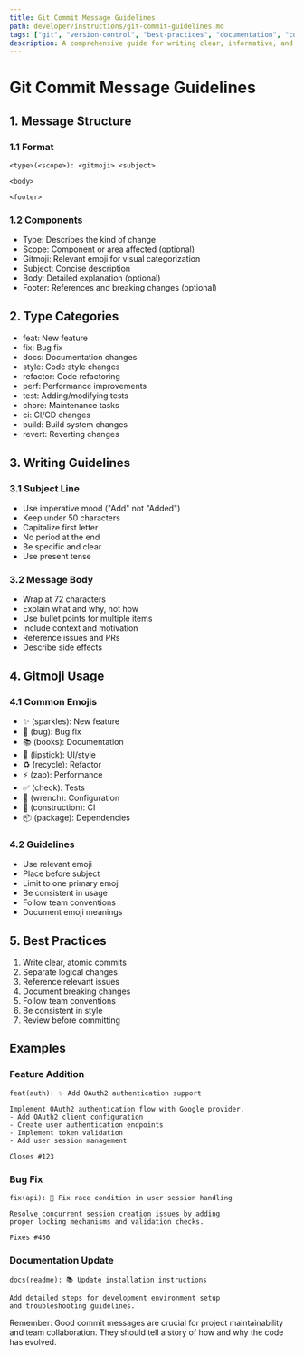 ```yaml
---
title: Git Commit Message Guidelines
path: developer/instructions/git-commit-guidelines.md
tags: ["git", "version-control", "best-practices", "documentation", "collaboration"]
description: A comprehensive guide for writing clear, informative, and standardized git commit messages
---
```


# Git Commit Message Guidelines

## 1. Message Structure
### 1.1 Format
```
<type>(<scope>): <gitmoji> <subject>

<body>

<footer>
```

### 1.2 Components
- Type: Describes the kind of change
- Scope: Component or area affected (optional)
- Gitmoji: Relevant emoji for visual categorization
- Subject: Concise description
- Body: Detailed explanation (optional)
- Footer: References and breaking changes (optional)

## 2. Type Categories
- feat: New feature
- fix: Bug fix
- docs: Documentation changes
- style: Code style changes
- refactor: Code refactoring
- perf: Performance improvements
- test: Adding/modifying tests
- chore: Maintenance tasks
- ci: CI/CD changes
- build: Build system changes
- revert: Reverting changes

## 3. Writing Guidelines
### 3.1 Subject Line
- Use imperative mood ("Add" not "Added")
- Keep under 50 characters
- Capitalize first letter
- No period at the end
- Be specific and clear
- Use present tense

### 3.2 Message Body
- Wrap at 72 characters
- Explain what and why, not how
- Use bullet points for multiple items
- Include context and motivation
- Reference issues and PRs
- Describe side effects

## 4. Gitmoji Usage
### 4.1 Common Emojis
- ✨ (sparkles): New feature
- 🐛 (bug): Bug fix
- 📚 (books): Documentation
- 💄 (lipstick): UI/style
- ♻️ (recycle): Refactor
- ⚡️ (zap): Performance
- ✅ (check): Tests
- 🔧 (wrench): Configuration
- 👷 (construction): CI
- 📦 (package): Dependencies

### 4.2 Guidelines
- Use relevant emoji
- Place before subject
- Limit to one primary emoji
- Be consistent in usage
- Follow team conventions
- Document emoji meanings

## 5. Best Practices
1. Write clear, atomic commits
2. Separate logical changes
3. Reference relevant issues
4. Document breaking changes
5. Follow team conventions
6. Be consistent in style
7. Review before committing

## Examples

### Feature Addition
```
feat(auth): ✨ Add OAuth2 authentication support

Implement OAuth2 authentication flow with Google provider.
- Add OAuth2 client configuration
- Create user authentication endpoints
- Implement token validation
- Add user session management

Closes #123
```

### Bug Fix
```
fix(api): 🐛 Fix race condition in user session handling

Resolve concurrent session creation issues by adding
proper locking mechanisms and validation checks.

Fixes #456
```

### Documentation Update
```
docs(readme): 📚 Update installation instructions

Add detailed steps for development environment setup
and troubleshooting guidelines.
```

Remember: Good commit messages are crucial for project maintainability and team collaboration. They should tell a story of how and why the code has evolved. 